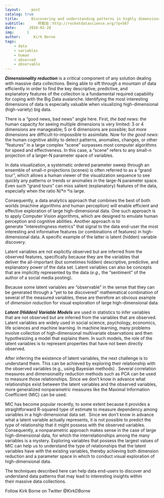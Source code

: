 ```yaml
---
layout:     post
catalog: true
title:      Discovering and understanding patterns in highly dimensional data
subtitle:      转载自：http://rocketdatascience.org/?p=567
date:      2016-02-28
img:      1
author:      Kirk Borne
tags:
    - data
    - variables
    - human
    - observed
    - observable
---
```


***Dimensionality reduction*** is a critical component of any solution dealing with massive data collections. Being able to sift through a mountain of data efficiently in order to find the key descriptive, predictive, and explanatory features of the collection is a fundamental required capability for coping with the Big Data avalanche. Identifying the most interesting dimensions of data is especially valuable when visualizing high-dimensional (high-variety) big data.

There is a “good news, bad news” angle here. First, *the bad news*: the human capacity for seeing multiple dimensions is very limited: 3 or 4 dimensions are manageable; 5 or 6 dimensions are possible; but more dimensions are difficult-to-impossible to assimilate. Now for *the good news*: the human cognitive ability to detect patterns, anomalies, changes, or other “features” in a large complex “scene” surpasses most computer algorithms for speed and effectiveness. In this case, a “scene” refers to any small-*n* projection of a larger-N parameter space of variables.

In data visualization, a systematic ordered parameter sweep through an ensemble of small-*n* projections (scenes) is often referred to as a “grand tour”, which allows a human viewer of the visualization sequence to see quickly any patterns or trends or anomalies in the large-N parameter space. Even such “grand tours” can miss salient (explanatory) features of the data, especially when the ratio N/*n *is large.

Consequently, a data analytics approach that combines the best of both worlds (machine algorithms and human perception) will enable efficient and effective exploration of large high-dimensional data. One such approach is to apply Computer Vision algorithms, which are designed to emulate human perception and cognitive abilities. Another approach is to generate “interestingness metrics” that signal to the data end-user the most interesting and informative features (or combinations of features) in high-dimensional data. A specific example of the latter is latent (hidden) variable discovery.

Latent variables are not explicitly observed but are inferred from the observed features, specifically because they are the variables that deliver the all-important (but sometimes hidden) descriptive, predictive, and explanatory power of the data set. Latent variables can also be concepts that are implicitly represented by the data (*e.g.,* the “sentiment” of the author of a social media posting).  

Because some latent variables are “observable” in the sense that they can be generated through a “yet to be discovered” mathematical combination of several of the measured variables, these are therefore an obvious example of *dimension reduction* for visual exploration of large high-dimensional data.

***Latent (Hidden) Variable Models*** are used in statistics to infer variables that are not observed but are inferred from the variables that are observed. Latent variables are widely used in social science, psychology, economics, life sciences and machine learning. In machine learning, many problems involve collection of high-dimensional multivariate observations and then hypothesizing a model that explains them. In such models, the role of the latent variables is to represent properties that have not been directly observed.

After inferring the existence of latent variables, the next challenge is to understand them. This can be achieved by exploring their relationship with the observed variables (e.g., using Bayesian methods) . Several correlation measures and dimensionality reduction methods such as PCA can be used to measure those relationships. Since we don’t know in advance what relationships exist between the latent variables and the observed variables, more generalized nonparametric measures like the Maximal Information Coefficient (MIC) can be used.

MIC has become popular recently, to some extent because it provides a straightforward R-squared type of estimate to measure dependency among variables in a high-dimensional data set.  Since we don’t know in advance what a latent variable actually represents, it is not possible to predict the type of relationship that it might possess with the observed variables. Consequently, a nonparametric approach makes sense in the case of large high-dimensional data, for which the interrelationships among the many variables is a mystery. Exploring variables that possess the largest values of MIC can help us to understand the type of relationships that the latent variables have with the existing variables, thereby achieving both dimension reduction and a parameter space in which to conduct visual exploration of high-dimensional data.

The techniques described here can help data end-users to discover and understand data patterns that may lead to interesting insights within their massive data collections.

Follow Kirk Borne on Twitter @KirkDBorne

